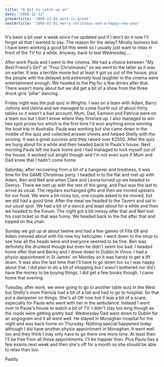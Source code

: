 ```yaml
---
title: "A Bit to catch up on"
date: "2008-12-12"
prevArticle: '2008-12-03_work-is-great'
nextArticle: '2009-01-01_merry-christmas-and-a-happy-new-year'
---
```

It's been a bit over a week since I've updated and if I don't do it now I'll forget all that I wanted to say. The reason for the delay? Mostly laziness but I have been working a good bit this week so I usually just want to relax in front of the TV for a while. Anyway, back to last Wednesday....

After work Paula and I went to the cinema. We had a choice between "My Best Friend's Girl" or "Four Christmases" so we went to the latter as it was on earlier. It was a terrible movie but at least it got us out of the house, plus the people with the delayed and extremely loud laughter in the cinema were entertainment enough. We headed to the Pig for a few drinks after that. There wasn't many about but we did get a bit of a show from the three drunk girls 'pillar' dancing.

Friday night was the pub quiz in Wrights. I was on a team with Adam, Barry Johnny and Ustina and we managed to come fourth out of about thirty tables so it wasn't a bad account. Mum, Dad, Eamonn and Patricia were on a team too but I don't know where they finished up. I also managed to win two spot prizes too which is the first time I'd won anything since winning the boat trip in Australia. Paula was working but she came down in the middle of the quiz and collected answer sheets and helped Shelly with the scoring. It was a great success and they raised over &euro;2500. After the quiz we hung about for a while and then headed back to Paula's house. Next morning Paula left me back home and I had managed to lock myself out of the house. It worked out alright though and I'm not even sure if Mum and Dad knew that I hadn't come home.

Saturday, after recovering from a bit of a hangover and tiredness, it was time for the GAME Christmas party. I headed in to the flat and met up with Adam, Ben and Neil and when Clare and Leona turned up we headed to Deerys. There we met up with the rest of the gang, and Paul was the last to arrive as usual. The regulars exchanged gifts and then we moved upstairs for our food. We were a bit noisy too, one couple asked to be moved, but we still had a good time. After the meal we headed to the Tavern and sat in our usual spot. We had a bit of a dance and leapt about for a while and then we headed to the Forum. The night got a bit messy after that and Neil lost his coat ticket so that was funny. We headed back to the flat after that and kipped on the chair.

Sunday we got up at about twelve and had a few games of Fifa 09 and Adam messed about with his new toy helicopter. I went down to the shop to see how all the heads were and everyone seemed to be fine. Ben was definitely the drunkest though but even he didn't seem too bad. I headed home after that and Becky and I drove down to Dublin in Vince. I had a physio appointment in St James' on Monday so it was handy to get a lift down. It was also the last time that I'll have to go down too so I was happy about that. I did plan to do a bit of shopping but I wasn't bothered nor did I have the money to be buying things. I did get a few books though. I came home that evening.

Tuesday, after work, we were going to go to another table quiz in the West but Shelly's mum Patricia had a bit of a fall and had to go to hospital. So that put a dampener on things. She's all OK now but it was a bit of a scare, especially for Paula who went with her in the ambulance. Instead I went over to Paula's house to watch a bit of TV. I didn't stay too long though as the roads were getting pretty bad. Wednesday Dad went down to Dublin for an angiogram and it all went well. He stayed in Monaghan hospital for the night and was back home on Thursday. Nothing special happened today although I did have another physio appointment in Monaghan. It went well too and they think I may only have to go there one more time. At least then I'll be free from all these appointments. I'll be happier then. Plus Paula has a few exams next week and then she's off for a month so she should be able to relax then too.

Paddy.
